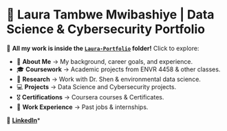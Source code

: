 # 🌟 Laura Tambwe Mwibashiye | Data Science & Cybersecurity Portfolio

📂 **All my work is inside the [`Laura-Portfolio`](./Laura-Portfolio) folder!** Click to explore:

- 📜 **About Me** → My background, career goals, and experience.
- 🎓 **Coursework** → Academic projects from ENVR 4458 & other classes.
- 🔬 **Research** → Work with Dr. Shen & environmental data science.
- 💻 **Projects** → Data Science and Cybersecurity projects.
- 🎖 **Certifications** → Coursera courses & Certificates.
- 💼 **Work Experience** → Past jobs & internships.

🔗 **[LinkedIn](www.linkedin.com/in/laura-tambwe-mwibashiye)***
